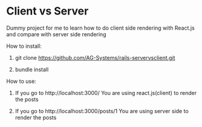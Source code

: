 # Client vs Server

Dummy project for me to learn how to do client side rendering with React.js and compare with server side rendering

How to install:

1) git clone https://github.com/AG-Systems/rails-servervsclient.git

2) bundle install

How to use:

1) If you go to http://localhost:3000/
You are using react.js(client) to render the posts

2) If you go to http://localhost:3000/posts/1
You are using server side to render the posts
